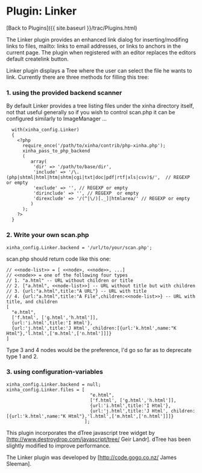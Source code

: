 # Plugin: Linker

[Back to Plugins]({{ site.baseurl }}/trac/Plugins.html)

The Linker plugin provides an enhanced link dialog for inserting/modifing links to files, mailto: links to email addresses, or links to anchors in the current page. The plugin when registered with an editor replaces the editors default createlink button.

Linker plugin displays a Tree where the user can select the file he wants to link.
Currently there are three methods for filling this tree:

### 1. using the provided backend scanner
By default Linker provides a tree listing files under the xinha directory itself, not that useful generally so if you wish to control scan.php it can be configured similarly to ImageManager ...

```
  with(xinha_config.Linker)
  {
    <?php 
      require_once('/path/to/xinha/contrib/php-xinha.php');
      xinha_pass_to_php_backend
      (
         array(
          'dir' => '/path/to/base/dir',
          'include' => '/\.(php|shtml|html|htm|shtm|cgi|txt|doc|pdf|rtf|xls|csv)$/',  // REGEXP or empty
          'exclude' => '', // REGEXP or empty
          'dirinclude' => '', // REGEXP  or empty
          'direxclude' => '/(^|\/)[._]|htmlarea/' // REGEXP or empty
         ) 
      );
    ?>
  }
```


### 2. Write your own scan.php


```
xinha_config.Linker.backend = '/url/to/your/scan.php';
```



scan.php should return code like this one:

```
// <<node-list>> = [ <<node>, <<node>>, ...]  
// <<node>> = one of the following four types
// 1. "a.html" -- URL without children or title
// 2. ["a.html", <<node-list>>] -- URL without title but with children
// 3. {url:"a.html",title:"A URL"} -- URL with title
// 4. {url:"a.html",title:"A File",children:<<node-list>>} -- URL with title, and children
[
  "e.html",                        
  ['f.html', ['g.html','h.html']], 
  {url:'i.html',title:'I Html'},   
  {url:'j.html',title:'J Html', children:[{url:'k.html',name:"K Html"},'l.html',['m.html',['n.html']]]} 
]
```


Type 3 and 4 nodes would be the preference, I'd go so far as to deprecate type 1 and 2.

### 3. using configuration-variables

```
xinha_config.Linker.backend = null;
xinha_config.Linker.files = [
                               "e.html",                        
                               ['f.html', ['g.html','h.html']], 
                               {url:'i.html',title:'I Html'},   
                               {url:'j.html',title:'J Html', children:[{url:'k.html',name:"K Html"},'l.html',['m.html',['n.html']]]} 
                             ];
```


This plugin incorporates the dTree javascript tree widget by [http://www.destroydrop.com/javascript/tree/ Geir Landr].  dTree has been slightly modified to improve performance.

The Linker plugin was developed by [http://code.gogo.co.nz/ James Sleeman].
